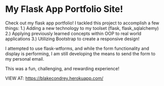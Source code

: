 # My Flask App Portfolio Site!
Check out my flask app portfolio!
I tackled this project to accomplish a few things:
1.) Adding a new technology to my toolset (flask, flask_sqlalchemy)
2.) Applying previously learned concepts within OOP to real world applications
3.) Utilizing Bootstrap to create a responsive design!

I attempted to use flask-wtforms, and while the form functionality and display is performing, I am still developing the means to send the form to my personal email.

This was a fun, challenging, and rewarding experience!


VIEW AT:
https://blakecondrey.herokuapp.com/
